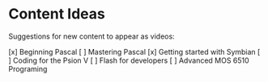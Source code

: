 # Content Ideas

Suggestions for new content to appear as videos:

[x] Beginning Pascal
[ ] Mastering Pascal
[x] Getting started with Symbian
[ ] Coding for the Psion V
[ ] Flash for developers
[ ] Advanced MOS 6510 Programing
